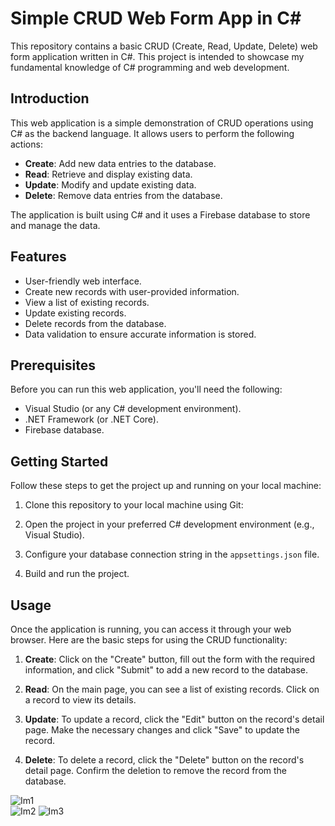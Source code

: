 # Simple CRUD Web Form App in C#

This repository contains a basic CRUD (Create, Read, Update, Delete) web form application written in C#. This project is intended to showcase my fundamental knowledge of C# programming and web development. 

## Introduction

This web application is a simple demonstration of CRUD operations using C# as the backend language. It allows users to perform the following actions:

- **Create**: Add new data entries to the database.
- **Read**: Retrieve and display existing data.
- **Update**: Modify and update existing data.
- **Delete**: Remove data entries from the database.

The application is built using C# and it uses a Firebase database to store and manage the data.

## Features

- User-friendly web interface.
- Create new records with user-provided information.
- View a list of existing records.
- Update existing records.
- Delete records from the database.
- Data validation to ensure accurate information is stored.

## Prerequisites

Before you can run this web application, you'll need the following:

- Visual Studio (or any C# development environment).
- .NET Framework (or .NET Core).
- Firebase database.

## Getting Started

Follow these steps to get the project up and running on your local machine:

1. Clone this repository to your local machine using Git:

2. Open the project in your preferred C# development environment (e.g., Visual Studio).

3. Configure your database connection string in the `appsettings.json` file.

4. Build and run the project.

## Usage

Once the application is running, you can access it through your web browser. Here are the basic steps for using the CRUD functionality:

1. **Create**: Click on the "Create" button, fill out the form with the required information, and click "Submit" to add a new record to the database.

2. **Read**: On the main page, you can see a list of existing records. Click on a record to view its details.

3. **Update**: To update a record, click the "Edit" button on the record's detail page. Make the necessary changes and click "Save" to update the record.

4. **Delete**: To delete a record, click the "Delete" button on the record's detail page. Confirm the deletion to remove the record from the database.


![Im1](https://i.postimg.cc/cHpW8Jqp/image.png)  
![Im2](https://i.postimg.cc/sDsVsv38/image.png) 
![Im3](https://i.postimg.cc/LXpWLgQF/image.png)
